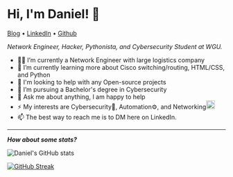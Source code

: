 # Hi, I'm Daniel! 👋

<p align="left">
  <a href="https://dadavidson.github.io" target="_blank">Blog</a> •
  <a href="https://www.linkedin.com/in/danieldav/" target="_blank">LinkedIn</a> •
  <a href="https://github.com/dadavidson" target="_blank">Github</a>
</p>

*Network Engineer, Hacker, Pythonista, and Cybersecurity Student at WGU.*

- 👨‍💻 I’m currently a Network Engineer with large logistics company
- 🌱 I’m currently learning more about Cisco switching/routing, HTML/CSS, and Python
- 🤔 I'm looking to help with any Open-source projects
- 🚀 I’m pursuing a Bachelor's degree in Cybersecurity
- 💬 Ask me about anything, I am happy to help
- ⚡ My interests are Cybersecurity🔐, Automation⚙️, and Networking<img src="https://media1.giphy.com/media/H4gzveHvxv2t4wrK91/giphy.gif" width="20">
- 📫 The best way to reach me is to DM here on LinkedIn.

---

***How about some stats?***

![Daniel's GitHub stats](https://github-readme-stats.vercel.app/api?username=dadavidson&show_icons=true&theme=city_lights)

[![GitHub Streak](http://github-readme-streak-stats.herokuapp.com?user=dadavidson&theme=city-lights)](https://git.io/streak-stats)
